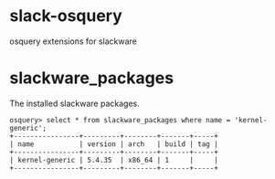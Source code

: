 # slack-osquery
osquery extensions for slackware

# slackware_packages

The installed slackware packages.

```
osquery> select * from slackware_packages where name = 'kernel-generic';
+----------------+---------+--------+-------+-----+
| name           | version | arch   | build | tag |
+----------------+---------+--------+-------+-----+
| kernel-generic | 5.4.35  | x86_64 | 1     |     |
+----------------+---------+--------+-------+-----+
```
